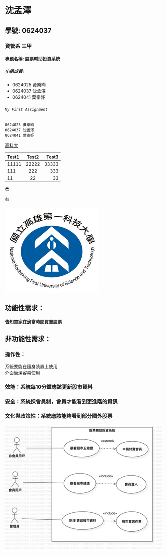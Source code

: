 # 沈孟澤

## 學號: 0624037

### 資管系 三甲

#### 專題名稱: 股票輔助投資系統

##### 小組成員:

* 0624025 黃樂昀
* 0624037 沈孟澤
* 0624041 葉秦妤
 
###### `My First Assignment`

```
0624025 黃樂昀
0624037 沈孟澤
0624041 葉秦妤
```

[高科大](https://www.nkust.edu.tw/)


| Test1 | Test2 | Test3 |
|:------|:-----:|------:|
| 11111 | 22222 | 33333 |
| 111 | 222 | 333 |
| 11 | 22 | 33 |


:sunglasses:

:thumbsup:

![NKFUST](nkfust.jpg "第一科大")

## 功能性需求：
#### 告知買家在適當時間買賣股票
## 非功能性需求：
### 操作性：
系統要能在隨身裝置上使用  
介面簡潔容易使用
### 效能：系統每10分鐘應該更新股市資料
### 安全：系統採會員制，會員才能看到更進階的資訊
### 文化與政策性：系統應該能夠看到部分國外股票

![diagram](UseCaseDiagram1.jpg)

